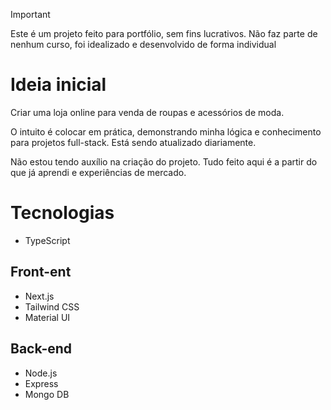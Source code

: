 > [!IMPORTANT]  
> Este é um projeto feito para portfólio, sem fins lucrativos. Não faz parte de nenhum curso, foi idealizado e desenvolvido de forma individual
# Ideia inicial
Criar uma loja online para venda de roupas e acessórios de moda.

O intuito é colocar em prática, demonstrando minha lógica e conhecimento para projetos full-stack. Está sendo atualizado diariamente.

Não estou tendo auxílio na criação do projeto. Tudo feito aqui é a partir do que já aprendi e experiências de mercado.
# Tecnologias
- TypeScript
## Front-ent
- Next.js
- Tailwind CSS
- Material UI
## Back-end
- Node.js
- Express
- Mongo DB
